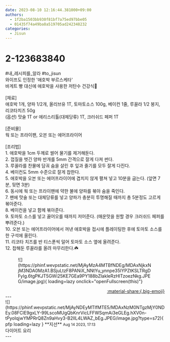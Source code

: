 ```yaml
---
date: 2023-08-10 12:16:44.381000+09:00
authors:
  - 1f2ba1503bb930f81bf7a75ed97bbe05
  - 01435f74a49ba8a519705ad242348232
categories:
  - Jisun
---
```


# 2-123683840

<div class="post-container" markdown="1">
<div class="content-container md-sidebar__scrollwrap" markdown="1">

\#내_레시피를_알라  \#to_jisun <br>와이프도 인정한 '애호박 부르스케타'<br>바게트 빵 대신에 애호박을 사용한 저탄수 건강식🌟<br><br>[재료]<br>애호박 1개, 양파 1/2개, 올리브유 1T, 토마토소스 100g, 베이컨 1줄, 루꼴라 1/2 봉지, 리코타치즈 50g<br>(옵션) 맛술 1T or 에리스리톨(대체당류) 1T, 크러쉬드 페퍼 1T<br><br>[준비물]<br>웍 또는 프라이팬, 오븐 또는 에어프라이어<br><br>[조리법]<br>1. 애호박을 1cm 두께로 썰어 물기를 제거해둔다.<br>2. 껍질을 벗긴 양파 반개를 5mm 간격으로 잘게 다져 썬다.<br>3. 루꼴라를 찬물에 담궈 숨을 살린 후 잎과 줄기를 모두 잘게 다진다.<br>4. 베이컨도 5mm 수준으로 잘게 찹한다.<br>5. 애호박을 오븐 또는 에어프라이어에 겹치지 않게 펼쳐 넣고 10분을 굽는다. (앞면 7분, 뒷면 3분)<br>6. 동시에 웍 또는 프라이팬에 약한 불에 양파를 볶아 숨을 죽인다.<br>7. 팬에 맛술 또는 대체당류를 넣고 양파가 충분히 투명해질 때까지 총 5분정도 고르게 볶아준다.<br>8. 베이컨을 넣고 함께 볶아준다.<br>9. 토마토 소스를 넣고 끓어오를 때까지 저어준다. (매운맛을 원할 경우 크러쉬드 페퍼를 뿌려준다.)<br>10. 오븐 또는 에어프라이어에서 꺼낸 애호박을 접시에 플레이팅한 후에 토마토 소스를 한 구석에 올린다.<br>11. 리코타 치즈를 반 티스푼씩 덜어 토마토 소스 옆에 올려준다.<br>12. 찹해둔 루꼴라를 올려 마무리한다.☘️
<figure markdown="1">
![](https://phinf.wevpstatic.net/MjAyMzA4MTBfNDEg/MDAxNjkxNjM3NDA0MzA1.BSjuLtzF8PANiX_NNtYu_ynnpe35IYPZtKSLTRgDFyIg.6tgPKJT5GWi25KE7GEa9PY188bZIakleRzHlTzoezNkg.JPEG/image.jpg){ loading=lazy onclick="openFullscreen(this)"}
</figure>


</div>
</div>

<div style="text-align: right;" markdown="1">
<a href="https://weverse.io/fromis9/fanpost/2-123683840" style="text-align: right;">:material-share:{.big-emoji}</a>
</div>
---

<div class="comments-container md-sidebar__scrollwrap" markdown="1">
<div class="comment" markdown="1">
<div class='id-container' markdown="1">
![](https://phinf.wevpstatic.net/MjAyNDEyMTlfMTE5/MDAxNzM0NTgzMjY0NDEy.08FClE9gxLY-99LscoMUgQbKnrVicLFFWSqmAi3eGLEg.hXV0n-tPyoIqjwYMPRrQ8Zn9aHvy3-B2llL4LWAZ_bEg.JPEG/image.jpg?type=s72){ pfp loading=lazy }
**<span class="artist">지선</span>** <small>Aug 14 2023, 17:13</small><br>
</div>
<div class='comment-body' markdown="1">
다이어트 요리
</div>
</div>
</div>
---

